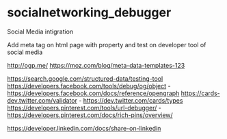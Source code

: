 # socialnetworking_debugger

Social Media intigration 

Add meta tag on html page with property and test on developer tool of social media 

http://ogp.me/
https://moz.com/blog/meta-data-templates-123

https://search.google.com/structured-data/testing-tool
https://developers.facebook.com/tools/debug/og/object - https://developers.facebook.com/docs/reference/opengraph
https://cards-dev.twitter.com/validator - https://dev.twitter.com/cards/types
https://developers.pinterest.com/tools/url-debugger/ - https://developers.pinterest.com/docs/rich-pins/overview/

https://developer.linkedin.com/docs/share-on-linkedin

